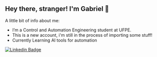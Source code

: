 ## Hey there, stranger! I'm Gabriel 👋
  A little bit of info about me:
-  I’m a Control and Automation Engineering student at UFPE.
-  This is a new account, i'm still in the process of importing some stuff!
-  Currently Learning AI tools for automation 



[![Linkedin Badge](https://img.shields.io/badge/-LucasGabriel-blue?style=flat-square&logo=Linkedin&logoColor=white&link=https://www.linkedin.com/in/lucas-gabriel-91b0021b1/)](https://www.linkedin.com/in/lucas-gabriel-91b0021b1/)






